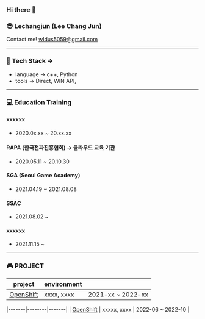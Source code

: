 ### Hi there 👋

### 😎 Lechangjun (Lee Chang Jun)
Contact me! <wldus5059@gmail.com>


* * *

### 🤖 Tech Stack -> 
* language -> c++, Python
* tools -> Direct, WIN API, 

* * *

### 💻 Education Training

#### xxxxxx
* 2020.0x.xx ~ 20.xx.xx

#### RAPA (한국전파진흥협회) -> 클라우드 교육 기관
* 2020.05.11 ~ 20.10.30 


#### SGA (Seoul Game Academy)
* 2021.04.19 ~ 2021.08.08

#### SSAC
* 2021.08.02 ~ 

#### xxxxxx
* 2021.11.15 ~ 



* * *
### 🎮 PROJECT
| project | environment |  |
|-------|--------|-------|
| <a href="https://github.com/lechangjun/PORTFOLIO--OpenShift_Deploy" target="_blank">OpenShift</a> | xxxx, xxxx | 2021-xx ~ 2022-xx  |


|-------|--------|-------|
| <a href="https://github.com/lechangjun/PORTFOLIO--OpenShift_Deploy" target="_blank">OpenShift</a> | xxxxx, xxxx | 2022-06 ~ 2022-10  |
